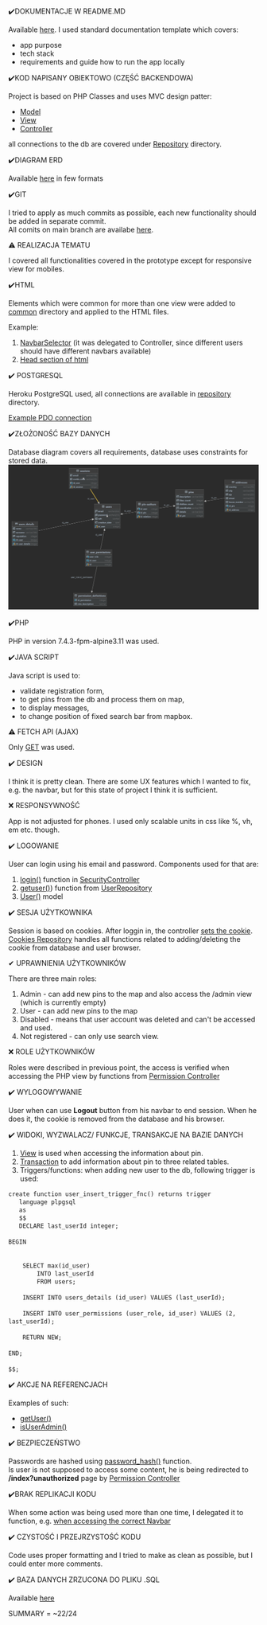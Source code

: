 ✔️DOKUMENTACJE W README.MD

Available [here](README.md). I used standard documentation template which covers: 
* app purpose
* tech stack
* requirements and guide how to run the app locally

✔️KOD NAPISANY OBIEKTOWO (CZĘŚĆ BACKENDOWA)️

Project is based on PHP Classes and uses MVC design patter:
* [Model](src/models)
* [View](public/views) 
* [Controller](src/controllers)  

all connections to the db are covered under [Repository](src/repository) directory.

✔️DIAGRAM ERD

Available [here](examples/diagrams) in few formats

✔️GIT

I tried to apply as much commits as possible, each new functionality should be added in separate commit.  
All comits on main branch are availabe [here](https://github.com/sm-xh/MaPoo/commits/main).

⚠️️ REALIZACJA TEMATU

I covered all functionalities covered in the prototype except for responsive view for mobiles.

✔️HTML

Elements which were common for more than one view were added to [common](public/common) directory and applied to the HTML files.

Example:
1. [NavbarSelector](https://github.com/sm-xh/MaPoo/blob/main/public/views/login.php#L17) (it was delegated to Controller, since different users should have different navbars available)
2. [Head section of html](https://github.com/sm-xh/MaPoo/blob/main/public/views/login.php#L8)

✔️ POSTGRESQL

Heroku PostgreSQL used, all connections are available in [repository ](src/repository) directory.

[Example PDO connection](https://github.com/sm-xh/MaPoo/blob/main/src/repository/PlacesRepository.php#L24)

✔️ZŁOŻONOŚĆ BAZY DANYCH

Database diagram covers all requirements, database uses constraints for stored data.
![Screenshot](examples/diagrams/erd_diagram.png)

✔️PHP

PHP in version 7.4.3-fpm-alpine3.11  was used.

✔️JAVA SCRIPT

Java script is used to:
* validate registration form, 
* to get pins from the db and process them on map, 
* to display messages,
* to change position of fixed search bar from mapbox.

⚠️ FETCH API (AJAX)  

Only [GET](https://github.com/sm-xh/MaPoo/blob/main/public/js/map.js#L17) was used.

✔️ DESIGN

I think it is pretty clean. There are some UX features which I wanted to fix, e.g. the navbar, but for this state of project I think it is sufficient.

❌ RESPONSYWNOŚĆ

App is not adjusted for phones. I used only scalable units in css like %, vh, em etc. though.

✔️ LOGOWANIE    

User can login using his email and password. Components used for that are:
1. [login()](https://github.com/sm-xh/MaPoo/blob/main/src/controllers/SecurityController.php#L20) function in [SecurityController](src/controllers/SecurityController.php)
2. [getuser()](https://github.com/sm-xh/MaPoo/blob/main/src/repository/UserRepository.php#L9)) function from [UserRepository](src/repository/UserRepository.php)
3. [User()](src/models/User.php) model

✔️ SESJA UŻYTKOWNIKA    

Session is based on cookies. After loggin in, the controller [sets the cookie](https://github.com/sm-xh/MaPoo/blob/main/src/controllers/SecurityController.php#L44). [Cookies Repository](src/repository/CookiesRepository.php) handles all functions related to adding/deleting the cookie from database and user browser.

✔  UPRAWNIENIA UŻYTKOWNIKÓW    

There are three main roles:
1. Admin - can add new pins to the map and also access the /admin view (which is currently empty)
2. User - can add new pins to the map
3. Disabled - means that user account was deleted and can't be accessed and used.
4. Not registered - can only use search view.

❌ ROLE UŻYTKOWNIKÓW

Roles were described in previous point, the access is verified when accessing the PHP view by functions from [Permission Controller](src/controllers/PermissionController.php)

✔️ WYLOGOWYWANIE

User when can use **Logout** button from his navbar to end session. When he does it, the cookie is removed from the database and his browser.

✔️ WIDOKI, WYZWALACZ/ FUNKCJE, TRANSAKCJE NA BAZIE DANYCH

1. [View](https://github.com/sm-xh/MaPoo/blob/main/src/repository/PlacesRepository.php#L15) is used when accessing the information about pin.
2. [Transaction](https://github.com/sm-xh/MaPoo/blob/main/src/repository/PlacesRepository.php#L27-L71) to add information about pin to three related tables.
3. Triggers/functions: when adding new user to the db, following trigger is used:
```
create function user_insert_trigger_fnc() returns trigger
   language plpgsql
   as
   $$
   DECLARE last_userId integer;

BEGIN


    SELECT max(id_user)
        INTO last_userId
        FROM users;

    INSERT INTO users_details (id_user) VALUES (last_userId);

    INSERT INTO user_permissions (user_role, id_user) VALUES (2, last_userId);

    RETURN NEW;

END;

$$;
```

✔️ AKCJE NA REFERENCJACH

Examples of such:
* [getUser()](https://github.com/sm-xh/MaPoo/blob/main/src/repository/UserRepository.php#L12-L13)
* [isUserAdmin()](https://github.com/sm-xh/MaPoo/blob/main/src/repository/PermissionRepository.php#L11)

✔️ BEZPIECZEŃSTWO

Passwords are hashed using [password_hash()](https://github.com/sm-xh/MaPoo/blob/main/src/controllers/SecurityController.php#L62) function.  
Is user is not supposed to access some content, he is being redirected to **/index?unauthorized** page by [Permission Controller](src/controllers/PermissionController.php)

✔️BRAK REPLIKACJI KODU

When some action was being used more than one time, I delegated it to function, e.g. [when accessing the correct Navbar](https://github.com/sm-xh/MaPoo/blob/main/src/controllers/SiteContentController.php#L5-L13)


✔️ CZYSTOŚĆ I PRZEJRZYSTOŚĆ KODU

Code uses proper formatting and I tried to make as clean as possible, but I could enter more comments.

✔️ BAZA DANYCH ZRZUCONA DO PLIKU .SQL

Available [here](examples/mapoo.db)

SUMMARY = ~22/24